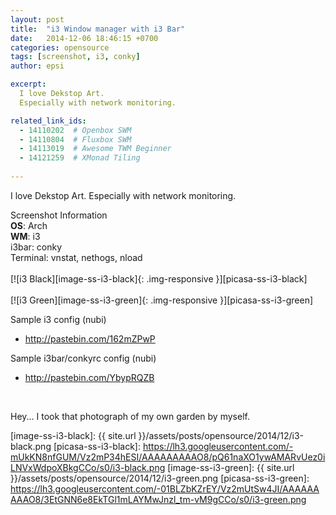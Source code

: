 ```yaml
---
layout: post
title:  "i3 Window manager with i3 Bar"
date:   2014-12-06 18:46:15 +0700
categories: opensource
tags: [screenshot, i3, conky]
author: epsi

excerpt:
  I love Dekstop Art.
  Especially with network monitoring.

related_link_ids: 
  - 14110202  # Openbox SWM
  - 14110804  # Fluxbox SWM
  - 14113019  # Awesome TWM Beginner
  - 14121259  # XMonad Tiling
  
---
```


I love Dekstop Art.
Especially with network monitoring.

<div class="sectionbox">
  <div class="sectionbox-heading">
    Screenshot Information
  </div>
  <div class="sectionbox-body">
    <div>
<strong>OS</strong>: Arch<br/>
<strong>WM</strong>: i3<br/>
i3bar: conky<br/>
Terminal: vnstat, nethogs, nload
    </div>
  </div>
</div>



<br/>
[![i3 Black][image-ss-i3-black]{: .img-responsive }][picasa-ss-i3-black]
<br/><br/>
[![i3 Green][image-ss-i3-green]{: .img-responsive }][picasa-ss-i3-green]
<br/>

Sample i3 config (nubi)

* <http://pastebin.com/162mZPwP>

Sample i3bar/conkyrc config (nubi)

* <http://pastebin.com/YbypRQZB>

<br/>

Hey... I took that photograph of my own garden by myself.

[//]: <> ( -- -- -- links below -- -- -- )

[image-ss-i3-black]: {{ site.url }}/assets/posts/opensource/2014/12/i3-black.png
[picasa-ss-i3-black]: https://lh3.googleusercontent.com/-mUkKN8nfGUM/Vz2mP34hESI/AAAAAAAAAO8/pQ61naXO1ywAMARvUez0iLNVxWdpoXBkgCCo/s0/i3-black.png
[image-ss-i3-green]: {{ site.url }}/assets/posts/opensource/2014/12/i3-green.png
[picasa-ss-i3-green]: https://lh3.googleusercontent.com/-01BLZbKZrEY/Vz2mUtSw4JI/AAAAAAAAAO8/3EtGNN6e8EkTGl1mLAYMwJnzl_tm-vM9gCCo/s0/i3-green.png

